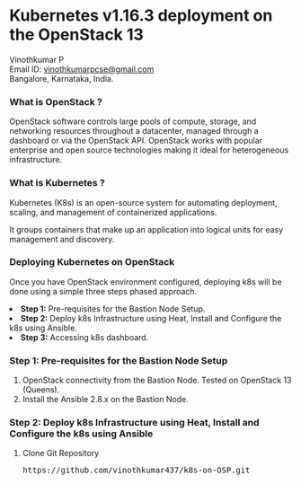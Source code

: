 # Kubernetes v1.16.3 deployment on the OpenStack 13

Vinothkumar P<br>
Email ID: vinothkumarpcse@gmail.com<br>
Bangalore, Karnataka, India.<br>

<h3>What is OpenStack ?</h3>
<p>OpenStack software controls large pools of compute, storage, and networking resources throughout a datacenter, managed through a dashboard or via the OpenStack API. OpenStack works with popular enterprise and open source technologies making it ideal for heterogeneous infrastructure.</p>
<h3>What is Kubernetes ?</h3>
<p>Kubernetes (K8s) is an open-source system for automating deployment, scaling, and management of containerized applications.</p>
<p>It groups containers that make up an application into logical units for easy management and discovery.</p>

<h3>Deploying Kubernetes on OpenStack</h3>
<p>Once you have OpenStack environment configured, deploying k8s will be done using a simple three steps phased approach.</p>

<li><b>Step 1:</b> Pre-requisites for the Bastion Node Setup.</li>
<li><b>Step 2:</b> Deploy k8s Infrastructure using Heat, Install and Configure the k8s using Ansible.</li>
<li><b>Step 3:</b> Accessing k8s dashboard.</li>

<h3>Step 1: Pre-requisites for the Bastion Node Setup</h3>
<ol>
  <li>OpenStack connectivity from the Bastion Node. Tested on OpenStack 13 (Queens).</li>
  <li>Install the Ansible 2.8.x on the Bastion Node.</li>
</ol>

<h3>Step 2: Deploy k8s Infrastructure using Heat, Install and Configure the k8s using Ansible </h3>
<ol>
  <li>Clone Git Repository</li>
  <pre>https://github.com/vinothkumar437/k8s-on-OSP.git</pre>
</ol>
